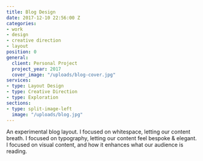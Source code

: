 ```yaml
---
title: Blog Design
date: 2017-12-10 22:56:00 Z
categories:
- work
- design
- creative direction
- layout
position: 0
general:
  client: Personal Project
  project_year: 2017
  cover_image: "/uploads/blog-cover.jpg"
services:
- type: Layout Design
- type: Creative Direction
- type: Exploration
sections:
- type: split-image-left
  image: "/uploads/blog.jpg"
---
```


An experimental blog layout. I focused on whitespace, letting our content breath. I focused on typography, letting our content feel bespoke & elegant. I focused on visual content, and how it enhances what our audience is reading.
